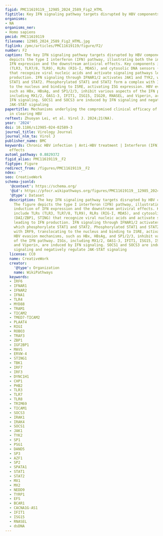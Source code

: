 ```yaml
---
figid: PMC11619119__12985_2024_2589_Fig2_HTML
figtitle: Key IFN signaling pathway targets disrupted by HBV components
organisms:
- NA
organisms_ner:
- Homo sapiens
pmcid: PMC11619119
filename: 12985_2024_2589_Fig2_HTML.jpg
figlink: /pmc/articles/PMC11619119/figure/F2/
number: F2
caption: The key IFN signaling pathway targets disrupted by HBV components. The figure
  depicts the type I interferon (IFN) pathway, illustrating both the induction of
  IFN expression and the downstream antiviral effects. Key components include TLRs
  (TLR3, TLR7/8, TLR9), RLRs (RIG-I, MDA5), and cytosolic DNA sensors (DAI/ZBP1, STING)
  that recognize viral nucleic acids and activate signaling pathways leading to IFN
  production. IFN signaling through IFNAR1/2 activates JAK1 and TYK2, which phosphorylate
  STAT1 and STAT2. Phosphorylated STAT1 and STAT2 form a complex with IRF9, translocating
  to the nucleus and binding to ISRE, activating ISG expression. HBV evasion mechanisms,
  such as HBx, HBsAg, and SP1/2/3, inhibit various aspects of the IFN pathway. ISGs,
  including MX1/2, OAS1-3, IFIT1, ISG15, ISG20, RNASEL, and Viperin, are induced by
  IFN signaling. SOCS1 and SOCS3 are induced by IFN signaling and negatively regulate
  JAK-STAT signaling
papertitle: Mechanisms underlying the compromised clinical efficacy of interferon
  in clearing HBV
reftext: Zhuoyan Lei, et al. Virol J. 2024;21(NA).
year: '2024'
doi: 10.1186/s12985-024-02589-3
journal_title: Virology Journal
journal_nlm_ta: Virol J
publisher_name: BMC
keywords: Chronic HBV infection | Anti-HBV treatment | Interferon (IFN) | Compromised
  effects
automl_pathway: 0.8829372
figid_alias: PMC11619119__F2
figtype: Figure
redirect_from: /figures/PMC11619119__F2
ndex: ''
seo: CreativeWork
schema-jsonld:
  '@context': https://schema.org/
  '@id': https://pfocr.wikipathways.org/figures/PMC11619119__12985_2024_2589_Fig2_HTML.html
  '@type': Dataset
  description: The key IFN signaling pathway targets disrupted by HBV components.
    The figure depicts the type I interferon (IFN) pathway, illustrating both the
    induction of IFN expression and the downstream antiviral effects. Key components
    include TLRs (TLR3, TLR7/8, TLR9), RLRs (RIG-I, MDA5), and cytosolic DNA sensors
    (DAI/ZBP1, STING) that recognize viral nucleic acids and activate signaling pathways
    leading to IFN production. IFN signaling through IFNAR1/2 activates JAK1 and TYK2,
    which phosphorylate STAT1 and STAT2. Phosphorylated STAT1 and STAT2 form a complex
    with IRF9, translocating to the nucleus and binding to ISRE, activating ISG expression.
    HBV evasion mechanisms, such as HBx, HBsAg, and SP1/2/3, inhibit various aspects
    of the IFN pathway. ISGs, including MX1/2, OAS1-3, IFIT1, ISG15, ISG20, RNASEL,
    and Viperin, are induced by IFN signaling. SOCS1 and SOCS3 are induced by IFN
    signaling and negatively regulate JAK-STAT signaling
  license: CC0
  name: CreativeWork
  creator:
    '@type': Organization
    name: WikiPathways
  keywords:
  - IRF6
  - IFNAR1
  - IFNAR2
  - IFNA1
  - TLR4
  - MYD88
  - TRAM1
  - TICAM2
  - TMED7-TICAM2
  - PLAAT4
  - RIGI
  - ROBO3
  - TRAF3
  - ZBP1
  - IGF2BP1
  - MAVS
  - ERVW-4
  - STING1
  - TBK1
  - IRF7
  - IRF3
  - DYNC1H1
  - CHP1
  - PHB2
  - TLR3
  - TLR7
  - TLR8
  - TRIM69
  - TICAM1
  - SOCS3
  - IRAK1
  - IRAK4
  - SOCS1
  - JAK1
  - TYK2
  - SP1
  - PSG1
  - DAND5
  - SP3
  - AZF1
  - SP2
  - SPATA1
  - STAT1
  - STAT2
  - MX1
  - MX2
  - NEDD9
  - TYRP1
  - EFS
  - BCAR1
  - CACNA1G-AS1
  - IFIT1
  - ISG15
  - RNASEL
  - dsDNA
---
```

